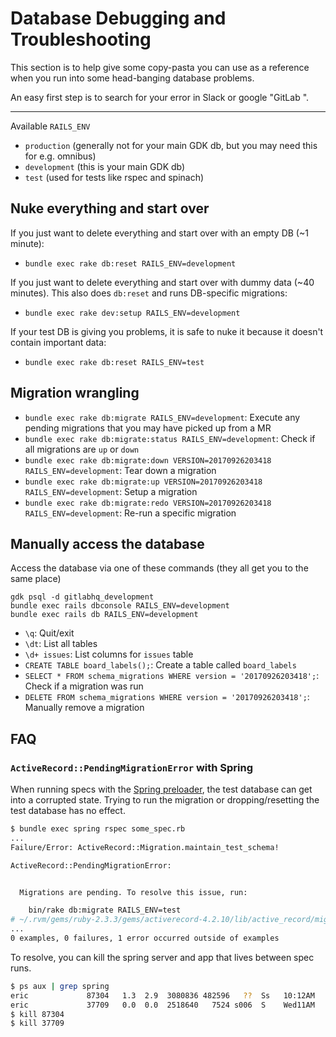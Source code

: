 # Database Debugging and Troubleshooting

This section is to help give some copy-pasta you can use as a reference when you
run into some head-banging database problems.

An easy first step is to search for your error in Slack or google "GitLab <my error>".

---

Available `RAILS_ENV`

 - `production` (generally not for your main GDK db, but you may need this for e.g. omnibus)
 - `development` (this is your main GDK db)
 - `test` (used for tests like rspec and spinach)


## Nuke everything and start over

If you just want to delete everything and start over with an empty DB (~1 minute):

 - `bundle exec rake db:reset RAILS_ENV=development`

If you just want to delete everything and start over with dummy data (~40 minutes). This also does `db:reset` and runs DB-specific migrations:

 - `bundle exec rake dev:setup RAILS_ENV=development`

If your test DB is giving you problems, it is safe to nuke it because it doesn't contain important data:

 - `bundle exec rake db:reset RAILS_ENV=test`

## Migration wrangling

 - `bundle exec rake db:migrate RAILS_ENV=development`: Execute any pending migrations that you may have picked up from a MR
 - `bundle exec rake db:migrate:status RAILS_ENV=development`: Check if all migrations are `up` or `down`
 - `bundle exec rake db:migrate:down VERSION=20170926203418 RAILS_ENV=development`: Tear down a migration
 - `bundle exec rake db:migrate:up VERSION=20170926203418 RAILS_ENV=development`: Setup a migration
 - `bundle exec rake db:migrate:redo VERSION=20170926203418 RAILS_ENV=development`: Re-run a specific migration


## Manually access the database

Access the database via one of these commands (they all get you to the same place)

```
gdk psql -d gitlabhq_development
bundle exec rails dbconsole RAILS_ENV=development
bundle exec rails db RAILS_ENV=development
```

 - `\q`: Quit/exit
 - `\dt`: List all tables
 - `\d+ issues`: List columns for `issues` table
 - `CREATE TABLE board_labels();`: Create a table called `board_labels`
 - `SELECT * FROM schema_migrations WHERE version = '20170926203418';`: Check if a migration was run
 - `DELETE FROM schema_migrations WHERE version = '20170926203418';`: Manually remove a migration


## FAQ

### `ActiveRecord::PendingMigrationError` with Spring

When running specs with the [Spring preloader](./rake_tasks.md#speed-up-tests-rake-tasks-and-migrations),
the test database can get into a corrupted state. Trying to run the migration or
dropping/resetting the test database has no effect.

```sh
$ bundle exec spring rspec some_spec.rb
...
Failure/Error: ActiveRecord::Migration.maintain_test_schema!

ActiveRecord::PendingMigrationError:


  Migrations are pending. To resolve this issue, run:

    bin/rake db:migrate RAILS_ENV=test
# ~/.rvm/gems/ruby-2.3.3/gems/activerecord-4.2.10/lib/active_record/migration.rb:392:in `check_pending!'
...
0 examples, 0 failures, 1 error occurred outside of examples
```

To resolve, you can kill the spring server and app that lives between spec runs.

```sh
$ ps aux | grep spring
eric             87304   1.3  2.9  3080836 482596   ??  Ss   10:12AM   4:08.36 spring app    | gitlab | started 6 hours ago | test mode
eric             37709   0.0  0.0  2518640   7524 s006  S    Wed11AM   0:00.79 spring server | gitlab | started 29 hours ago
$ kill 87304
$ kill 37709
```
